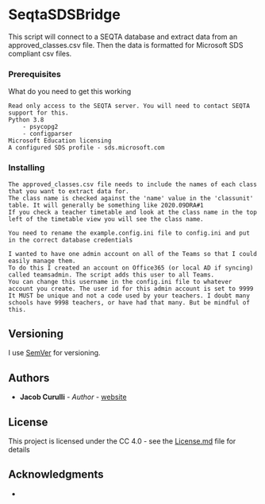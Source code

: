# SeqtaSDSBridge
 
This script will connect to a SEQTA database and extract data from an approved_classes.csv file. Then the data is formatted for Microsoft SDS compliant csv files. 

### Prerequisites

What do you need to get this working

```
Read only access to the SEQTA server. You will need to contact SEQTA support for this.
Python 3.8
	- psycopg2
	- configparser
Microsoft Education licensing
A configured SDS profile - sds.microsoft.com
```

### Installing

```
The approved_classes.csv file needs to include the names of each class that you want to extract data for. 
The class name is checked against the 'name' value in the 'classunit' table. It will generally be something like 2020.09DRA#1
If you check a teacher timetable and look at the class name in the top left of the timetable view you will see the class name.

You need to rename the example.config.ini file to config.ini and put in the correct database credentials

I wanted to have one admin account on all of the Teams so that I could easily manage them. 
To do this I created an account on Office365 (or local AD if syncing) called teamsadmin. The script adds this user to all Teams.
You can change this username in the config.ini file to whatever account you create. The user id for this admin account is set to 9999
It MUST be unique and not a code used by your teachers. I doubt many schools have 9998 teachers, or have had that many. But be mindful of this.

```

## Versioning

I use [SemVer](http://semver.org/) for versioning.

## Authors

* **Jacob Curulli** - *Author* - [website](https://www.jacobcurulli.com)

## License

This project is licensed under the CC 4.0 - see the [License.md](License.md) file for details

## Acknowledgments

*
